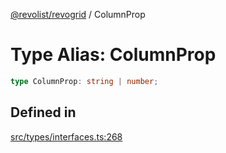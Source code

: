 [@revolist/revogrid](README.md) / ColumnProp

# Type Alias: ColumnProp

```ts
type ColumnProp: string | number;
```

## Defined in

[src/types/interfaces.ts:268](https://github.com/revolist/revogrid/blob/339b58d64f0e4822db63d040318421d77ef85671/src/types/interfaces.ts#L268)
